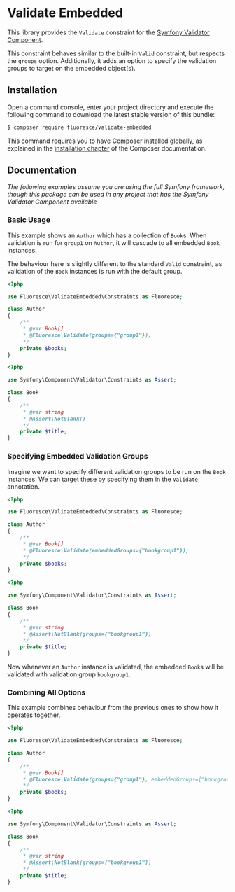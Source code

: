 Validate Embedded
=================

This library provides the `Validate` constraint for the
[Symfony Validator Component](https://github.com/symfony/validator).

This constraint behaves similar to the built-in `Valid` constraint, but respects
the `groups` option. Additionally, it adds an option to specify the validation
groups to target on the embedded object(s).

## Installation

Open a command console, enter your project directory and execute the following
command to download the latest stable version of this bundle:

```bash
$ composer require fluoresce/validate-embedded
```

This command requires you to have Composer installed globally, as explained in
the [installation chapter](https://getcomposer.org/doc/00-intro.md) of the
Composer documentation.

## Documentation

_The following examples assume you are using the full Symfony framework, though
this package can be used in any project that has the Symfony Validator Component
available_

### Basic Usage

This example shows an `Author` which has a collection of `Book`s. When
validation is run for `group1` on `Author`, it will cascade to all embedded
`Book` instances.

The behaviour here is slightly different to the standard `Valid` constraint, as
validation of the `Book` instances is run with the default group.

```php
<?php

use Fluoresce\ValidateEmbedded\Constraints as Fluoresce;

class Author
{
    /**
     * @var Book[]
     * @Fluoresce\Validate(groups={"group1"});
     */
    private $books;
}
```

```php
<?php

use Symfony\Component\Validator\Constraints as Assert;

class Book
{
    /**
     * @var string
     * @Assert\NotBlank()
     */
    private $title;
}
```

### Specifying Embedded Validation Groups

Imagine we want to specify different validation groups to be run on the `Book`
instances. We can target these by specifying them in the `Validate` annotation.

```php
<?php

use Fluoresce\ValidateEmbedded\Constraints as Fluoresce;

class Author
{
    /**
     * @var Book[]
     * @Fluoresce\Validate(embeddedGroups={"bookgroup1"});
     */
    private $books;
}
```

```php
<?php

use Symfony\Component\Validator\Constraints as Assert;

class Book
{
    /**
     * @var string
     * @Assert\NotBlank(groups={"bookgroup1"})
     */
    private $title;
}
```

Now whenever an `Author` instance is validated, the embedded `Book`s will be
validated with validation group `bookgroup1`.

### Combining All Options

This example combines behaviour from the previous ones to show how it operates
together.

```php
<?php

use Fluoresce\ValidateEmbedded\Constraints as Fluoresce;

class Author
{
    /**
     * @var Book[]
     * @Fluoresce\Validate(groups={"group1"}, embeddedGroups={"bookgroup1"});
     */
    private $books;
}
```

```php
<?php

use Symfony\Component\Validator\Constraints as Assert;

class Book
{
    /**
     * @var string
     * @Assert\NotBlank(groups={"bookgroup1"})
     */
    private $title;
}
```

